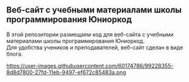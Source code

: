 ## Веб-сайт с учебными материалами школы программирования Юниоркод

В этой репозитории размещаем код для веб-сайта с учебными материалами школы программирования Юниоркод.\
Для удобства учеников и преподавателей, веб-сайт сделан в виде блога.

https://user-images.githubusercontent.com/60174786/99228355-8d8d7800-27fd-11eb-9497-ef672c85483a.png
